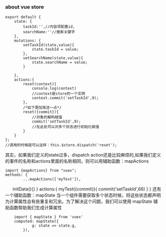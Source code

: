 ### about vue store ###

	export default {
		state: {
			taskId:'',//内容项配置id,
			searchName:''//搜索关键字
		},
		mutations: {
			setTaskId(state,value){
				state.taskId = value;
			},
			setSearchName(state,value){
				state.searchName = value;
			}
			
		},
		actions:{
			reset(context){
				console.log(context)
				//context是store的一个实例
				context.commit('setTaskId',9);
			},
			/*如下更加简洁一点*/
			reset({commit}){
				//对象的解构赋值
				commit('setTaskId',9);
				//在此处可以对多个状态进行初始化赋值
			}
		}
	};
	//调用的时候就可以这样：this.$store.dispatch('reset');
	
其实，如果我们定义的state过多，dispatch action还是比较麻烦的,如果我们定义的事件的名称和actions里面的名称相同，则可以用辅助函数：mapActions

	import {mapActions} from "vuex";
	methods: {
        	...mapActions(['myTest']),
        	initData(){}
		}
	actions:{
		myTest({commit}){
			commit('setTaskId',66)
		}
	}
还有一个辅助函数：mapState
当一个组件需要获取多个状态时候，将这些状态都声明为计算属性会有些重复和冗余。为了解决这个问题，我们可以使用 mapState 辅助函数帮助我们生成计算属性
		
		import { mapState } from 'vuex'
		computed: mapState({
			    g: state => state.g,
			}),

		
 	
